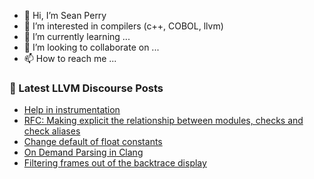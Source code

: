 - 👋 Hi, I’m Sean Perry
- 👀 I’m interested in compilers (c++, COBOL, llvm)
- 🌱 I’m currently learning ...
- 💞️ I’m looking to collaborate on ...
- 📫 How to reach me ...

<!---
s66perry/s66perry is a ✨ special ✨ repository because its `README.md` (this file) appears on your GitHub profile.
You can click the Preview link to take a look at your changes.
--->
### 📕 Latest LLVM Discourse Posts

<!-- DISCOURSE-LLVM:START -->
- [Help in instrumentation](https://discourse.llvm.org/t/help-in-instrumentation/76921#post_3)
- [RFC: Making explicit the relationship between modules, checks and check aliases](https://discourse.llvm.org/t/rfc-making-explicit-the-relationship-between-modules-checks-and-check-aliases/69637#post_8)
- [Change default of float constants](https://discourse.llvm.org/t/change-default-of-float-constants/76923#post_4)
- [On Demand Parsing in Clang](https://discourse.llvm.org/t/on-demand-parsing-in-clang/76912#post_2)
- [Filtering frames out of the backtrace display](https://discourse.llvm.org/t/filtering-frames-out-of-the-backtrace-display/76933#post_1)
<!-- DISCOURSE-LLVM:END -->
